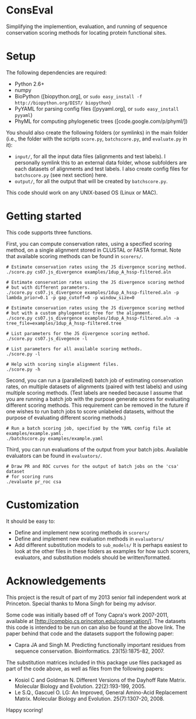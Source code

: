 # ConsEval

Simplifying the implemention, evaluation, and running of sequence conservation scoring methods for
locating protein functional sites.

# Setup

The following dependencies are required:
* Python 2.6+
* numpy
* BioPython ([biopython.org], or `sudo easy_install -f http://biopython.org/DIST/ biopython`)
* PyYAML for parsing config files ([pyyaml.org], or `sudo easy_install pyyaml`)
* PhyML for computing phylogenetic trees ([code.google.com/p/phyml/])

You should also create the following folders (or symlinks) in the main folder (i.e., the folder with the scripts `score.py`, `batchscore.py`, and `evaluate.py` in it):
* `input/`, for all the input data files (alignments and test labels).  I personally symlink this to an external data folder, whose subfolders are each datasets of alignments and test labels.  I also create config files for `batchscore.py` (see next section) here.
* `output/`, for all the output that will be created by `batchscore.py`.

This code should work on any UNIX-based OS (Linux or MAC).


# Getting started

This code supports three functions.

First, you can compute conservation rates, using a specified scoring method,
on a single alignment stored in CLUSTAL or FASTA format.  Note that available
scoring methods can be found in `scorers/`.

```
# Estimate conservation rates using the JS divergence scoring method.
./score.py cs07.js_divergence examples/1dup_A_hssp-filtered.aln

# Estimate conservation rates using the JS divergence scoring method
# but with different parameters.
./score.py cs07.js_divergence examples/1dup_A_hssp-filtered.aln -p lambda_prior=0.1 -p gap_cutoff=0 -p window_size=0

# Estimate conservation rates using the JS divergence scoring method
# but with a custom phylogenetic tree for the alignment.
./score.py cs07.js_divergence examples/1dup_A_hssp-filtered.aln -a tree_file=examples/1dup_A_hssp-filtered.tree

# List parameters for the JS divergence scoring method.
./score.py cs07.js_divegence -l

# List parameters for all available scoring methods.
./score.py -l

# Help with scoring single alignment files.
./score.py -h
```


Second, you can run a (parallelized) batch job of estimating conservation rates, on multiple
datasets of alignments (paired with test labels) and using multiple scoring
methods.  (Test labels are needed because I assume that you are running a batch
job with the purpose generate scores for evaluating different scoring methods.
This requirement can be removed in the future if one wishes to run batch jobs to
score unlabeled datasets, without the purpose of evaluating different scoring
methods.)

```
# Run a batch scoring job, specified by the YAML config file at examples/example.yaml.
./batchscore.py examples/example.yaml
```


Third, you can run evaluations of the output from your batch jobs.
Available evaluators can be found in `evaluators/`.

```
# Draw PR and ROC curves for the output of batch jobs on the 'csa' dataset
# for scoring runs 
./evaluate pr_roc csa 
```


# Customization

It should be easy to:
* Define and implement new scoring methods in `scorers/`
* Define and implement new evaluation methods in `evaluators/`
* Add different substitution models to `sub_models/`
It is perhaps easiest to look at the other files in these folders as examples
for how such scorers, evaluators, and substitution models should be written/formatted.


# Acknowledgements

This project is the result of part of my 2013 senior fall independent work at
Princeton.  Special thanks to Mona Singh for being my advisor.

Some code was initially based off of Tony Capra's work 2007-2011,
available at [http://compbio.cs.princeton.edu/conservation/].
The datasets this code is intended to be run on can also be found at the above link.
The paper behind that code and the datasets support the following paper:
* Capra JA and Singh M. Predicting functionally important residues from
sequence conservation. Bioinformatics. 23(15):1875-82, 2007.  

The substitution matrices included in this package use files packaged as part
of the code above, as well as files from the following papers:
* Kosiol C and Goldman N. Different Versions of the Dayhoff Rate Matrix.
Molecular Biology and Evolution. 22(2):193-199, 2005.
* Le S.Q., Gascuel O. LG: An Improved, General Amino-Acid Replacement
Matrix. Molecular Biology and Evolution. 25(7):1307-20, 2008.

Happy scoring!
